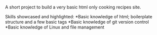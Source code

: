 A short project to build a very basic html only cooking recipes site.

Skills showcased and highlighted: *Basic knowledge of html; boilerplate structure and a few basic tags
                                  *Basic knowledge of git version control
                                  *Basic knowledge of Linux and file management